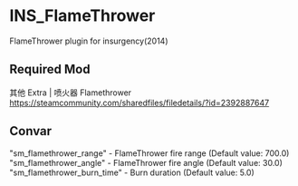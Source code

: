 # INS_FlameThrower
FlameThrower plugin for insurgency(2014)

## Required Mod
其他 Extra | 喷火器 Flamethrower
https://steamcommunity.com/sharedfiles/filedetails/?id=2392887647

## Convar
"sm_flamethrower_range" - FlameThrower fire range (Default value: 700.0)
"sm_flamethrower_angle" - FlameThrower fire angle (Default value: 30.0)
"sm_flamethrower_burn_time" - Burn duration (Default value: 5.0)
